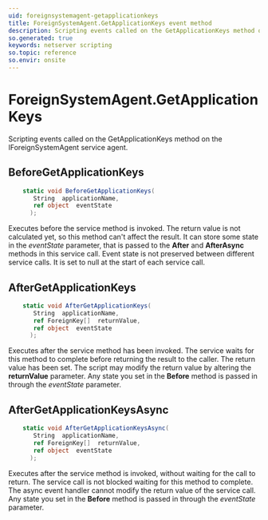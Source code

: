 ```yaml
---
uid: foreignsystemagent-getapplicationkeys
title: ForeignSystemAgent.GetApplicationKeys event method
description: Scripting events called on the GetApplicationKeys method on the ForeignSystemAgent service agent.
so.generated: true
keywords: netserver scripting
so.topic: reference
so.envir: onsite
---
```

# ForeignSystemAgent.GetApplicationKeys

Scripting events called on the <see cref='M:IForeignSystemAgent.GetApplicationKeys'>GetApplicationKeys</see> method on the <see cref='IForeignSystemAgent'>IForeignSystemAgent</see>  service agent.

## BeforeGetApplicationKeys
```cs
    static void BeforeGetApplicationKeys(
       String  applicationName,
       ref object  eventState
      );
```
Executes before the service method is invoked.
The return value is not calculated yet, so this method can't affect the result.
It can store some state in the *eventState* parameter, that is passed to the **After** and **AfterAsync** methods in this service call.
Event state is not preserved between different service calls. It is set to null at the start of each service call.
## AfterGetApplicationKeys
```cs
    static void AfterGetApplicationKeys(
       String  applicationName,
       ref ForeignKey[]  returnValue,
       ref object  eventState
      );
```
Executes after the service method has been invoked. The service waits for this method to complete before returning the result to the caller.
The return value has been set. The script may modify the return value by altering the **returnValue** parameter.
Any state you set in the **Before** method is passed in through the *eventState* parameter.
## AfterGetApplicationKeysAsync
```cs
    static void AfterGetApplicationKeysAsync(
       String  applicationName,
       ref ForeignKey[]  returnValue,
       ref object  eventState
      );
```
Executes after the service method is invoked, without waiting for the call to return.
The service call is not blocked waiting for this method to complete.
The async event handler cannot modify the return value of the service call.
Any state you set in the **Before** method is passed in through the *eventState* parameter.

